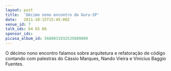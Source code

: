 ```yaml
---
layout: post
title:  'Décimo nono encontro do Guru-SP'
date:   2011-10-15T15:45:00Z
venue_id: 7
talk_ids: 64 65 66
sponsor_ids: 
picasa_album_id: 5680031932535889009
---
```


O décimo nono encontro falamos sobre arquitetura e refatoração de código contando com palestras do Cássio Marques, Nando Vieira e Vinicius Baggio Fuentes.
